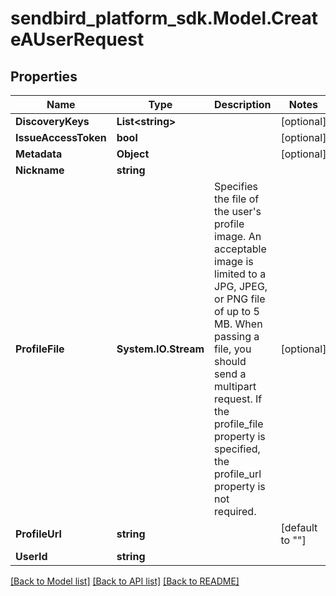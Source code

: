
# sendbird_platform_sdk.Model.CreateAUserRequest

## Properties

Name | Type | Description | Notes
------------ | ------------- | ------------- | -------------
**DiscoveryKeys** | **List&lt;string&gt;** |  | [optional] 
**IssueAccessToken** | **bool** |  | [optional] 
**Metadata** | **Object** |  | [optional] 
**Nickname** | **string** |  | 
**ProfileFile** | **System.IO.Stream** | Specifies the file of the user&#39;s profile image. An acceptable image is limited to a JPG, JPEG, or PNG file of up to 5 MB. When passing a file, you should send a multipart request. If the profile_file property is specified, the profile_url property is not required. | [optional] 
**ProfileUrl** | **string** |  | [default to ""]
**UserId** | **string** |  | 

[[Back to Model list]](../README.md#documentation-for-models)
[[Back to API list]](../README.md#documentation-for-api-endpoints)
[[Back to README]](../README.md)

